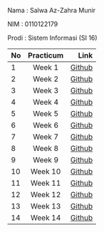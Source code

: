 Nama    : Salwa Az-Zahra Munir

NIM     : 0110122179

Prodi   : Sistem Informasi (SI 16)

| No   |  Practicum  | Link  |
|:-----|:-----------:|------:|
| 1    |  Week 1     | [Github](https://github.com/salwazahramunir/Pemrograman-Web-2/tree/week1) |
| 2    |  Week 2     | [Github](https://github.com/salwazahramunir/Pemrograman-Web-2/tree/week2) |
| 3    |  Week 3     | [Github](https://github.com/salwazahramunir/Pemrograman-Web-2/tree/week3) |
| 4    |  Week 4     | [Github](https://github.com/salwazahramunir/Pemrograman-Web-2/tree/week4) |
| 5    |  Week 5     | [Github](https://github.com/salwazahramunir/Pemrograman-Web-2/tree/week5) |
| 6    |  Week 6     | [Github](https://github.com/salwazahramunir/Pemrograman-Web-2/tree/week6) |
| 7    |  Week 7     | [Github](https://github.com/salwazahramunir/Pemrograman-Web-2/tree/week7) |
| 8    |  Week 8     | [Github](https://github.com/salwazahramunir/Pemrograman-Web-2/tree/week8) |
| 9    |  Week 9     | [Github](https://github.com/salwazahramunir/Pemrograman-Web-2/tree/week9) |
| 10   |  Week 10    | [Github](https://github.com/salwazahramunir/Pemrograman-Web-2/tree/week9) |
| 11   |  Week 11    | [Github](https://github.com/salwazahramunir/Pemrograman-Web-2/tree/week11) |
| 12   |  Week 12    | [Github](https://github.com/salwazahramunir/Pemrograman-Web-2/tree/week12) |
| 13   |  Week 13    | [Github](https://github.com/salwazahramunir/Pemrograman-Web-2/tree/week13) |
| 14   |  Week 14    | [Github](https://github.com/salwazahramunir/Pemrograman-Web-2/tree/week14) |